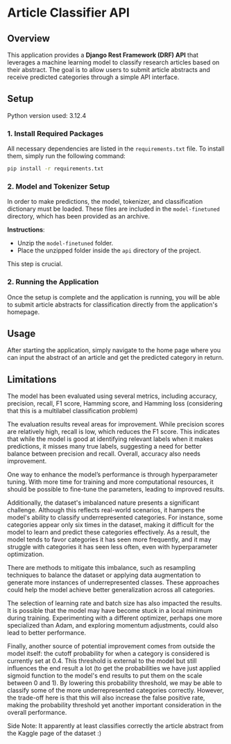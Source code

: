# Article Classifier API

## Overview
This application provides a **Django Rest Framework (DRF) API** that leverages a machine learning model to classify research articles based on their abstract. The goal is to allow users to submit article abstracts and receive predicted categories through a simple API interface.

## Setup

Python version used: 3.12.4

### 1. Install Required Packages
All necessary dependencies are listed in the `requirements.txt` file. To install them, simply run the following command:
```bash
pip install -r requirements.txt
```
### 2. Model and Tokenizer Setup
In order to make predictions, the model, tokenizer, and classification dictionary must be loaded. These files are included in the `model-finetuned` directory, which has been provided as an archive.

**Instructions**:
- Unzip the `model-finetuned` folder.
- Place the unzipped folder inside the `api` directory of the project.
  
This step is crucial.

### 2. Running the Application
Once the setup is complete and the application is running, you will be able to submit article abstracts for classification directly from the application's homepage.

## Usage
After starting the application, simply navigate to the home page where you can input the abstract of an article and get the predicted category in return.

## Limitations

The model has been evaluated using several metrics, including accuracy, precision, recall, F1 score, Hamming score, and Hamming loss (considering that this is a multilabel classification problem)

The evaluation results reveal areas for improvement. While precision scores are relatively high, recall is low, which reduces the F1 score. This indicates that while the model is good at identifying relevant labels when it makes predictions, it misses many true labels, suggesting a need for better balance between precision and recall. Overall, accuracy also needs improvement.

One way to enhance the model’s performance is through hyperparameter tuning. With more time for training and more computational resources, it should be possible to fine-tune the parameters, leading to improved results. 

Additionally, the dataset's imbalanced nature presents a significant challenge. Although this reflects real-world scenarios, it hampers the model's ability to classify underrepresented categories. For instance, some categories appear only six times in the dataset, making it difficult for the model to learn and predict these categories effectively. As a result, the model tends to favor categories it has seen more frequently, and it may struggle with categories it has seen less often, even with hyperparameter optimization.

There are methods to mitigate this imbalance, such as resampling techniques to balance the dataset or applying data augmentation to generate more instances of underrepresented classes. These approaches could help the model achieve better generalization across all categories.

The selection of learning rate and batch size has also impacted the results. It is possible that the model may have become stuck in a local minimum during training. Experimenting with a different optimizer, perhaps one more specialized than Adam, and exploring momentum adjustments, could also lead to better performance.

Finally, another source of potential improvement comes from outside the model itself: the cutoff probability for when a category is considered is currently set at 0.4. This threshold is external to the model but still influences the end result a lot (to get the probabilities we have just applied sigmoid function to the model's end results to put them on the scale between 0 and 1). By lowering this probability threshold, we may be able to classify some of the more underrepresented categories correctly. However, the trade-off here is that this will also increase the false positive rate, making the probability threshold yet another important consideration in the overall performance.

Side Note: It apparently at least classifies correctly the article abstract from the Kaggle page of the dataset :) 

